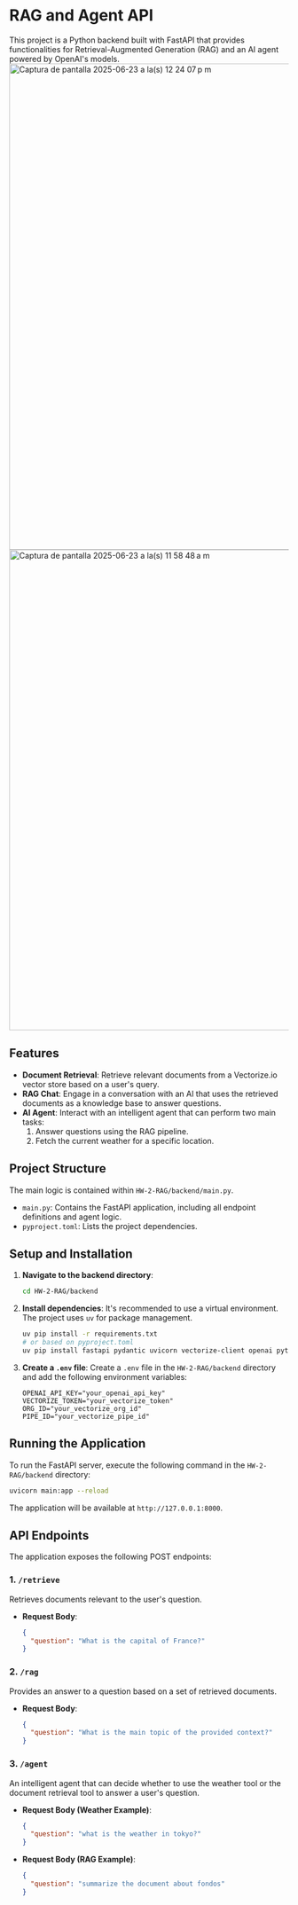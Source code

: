 # RAG and Agent API

This project is a Python backend built with FastAPI that provides functionalities for Retrieval-Augmented Generation (RAG) and an AI agent powered by OpenAI's models.
<img width="877" alt="Captura de pantalla 2025-06-23 a la(s) 12 24 07 p m" src="https://github.com/user-attachments/assets/2be4f504-bcf0-43a7-83bf-3e4301d13d2f" />
<img width="867" alt="Captura de pantalla 2025-06-23 a la(s) 11 58 48 a m" src="https://github.com/user-attachments/assets/7568e8dc-b83a-430a-9b36-9609d793900e" />


## Features

- **Document Retrieval**: Retrieve relevant documents from a Vectorize.io vector store based on a user's query.
- **RAG Chat**: Engage in a conversation with an AI that uses the retrieved documents as a knowledge base to answer questions.
- **AI Agent**: Interact with an intelligent agent that can perform two main tasks:
    1.  Answer questions using the RAG pipeline.
    2.  Fetch the current weather for a specific location.

## Project Structure

The main logic is contained within `HW-2-RAG/backend/main.py`.

-   `main.py`: Contains the FastAPI application, including all endpoint definitions and agent logic.
-   `pyproject.toml`: Lists the project dependencies.

## Setup and Installation

1.  **Navigate to the backend directory**:
    ```bash
    cd HW-2-RAG/backend
    ```

2.  **Install dependencies**:
    It's recommended to use a virtual environment. The project uses `uv` for package management.
    ```bash
    uv pip install -r requirements.txt 
    # or based on pyproject.toml
    uv pip install fastapi pydantic uvicorn vectorize-client openai python-dotenv litellm
    ```

3.  **Create a `.env` file**:
    Create a `.env` file in the `HW-2-RAG/backend` directory and add the following environment variables:
    ```
    OPENAI_API_KEY="your_openai_api_key"
    VECTORIZE_TOKEN="your_vectorize_token"
    ORG_ID="your_vectorize_org_id"
    PIPE_ID="your_vectorize_pipe_id"
    ```

## Running the Application

To run the FastAPI server, execute the following command in the `HW-2-RAG/backend` directory:

```bash
uvicorn main:app --reload
```

The application will be available at `http://127.0.0.1:8000`.

## API Endpoints

The application exposes the following POST endpoints:

### 1. `/retrieve`

Retrieves documents relevant to the user's question.

-   **Request Body**:
    ```json
    {
      "question": "What is the capital of France?"
    }
    ```

### 2. `/rag`

Provides an answer to a question based on a set of retrieved documents.

-   **Request Body**:
    ```json
    {
      "question": "What is the main topic of the provided context?"
    }
    ```

### 3. `/agent`

An intelligent agent that can decide whether to use the weather tool or the document retrieval tool to answer a user's question.

-   **Request Body (Weather Example)**:
    ```json
    {
      "question": "what is the weather in tokyo?"
    }
    ```
-   **Request Body (RAG Example)**:
    ```json
    {
      "question": "summarize the document about fondos"
    }
    ``` 

